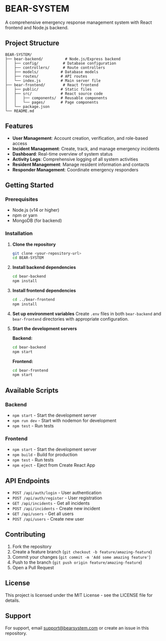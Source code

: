 # BEAR-SYSTEM

A comprehensive emergency response management system with React frontend and Node.js backend.

## Project Structure

```
BEAR-SYSTEM/
├── bear-backend/          # Node.js/Express backend
│   ├── config/           # Database configuration
│   ├── controllers/      # Route controllers
│   ├── models/          # Database models
│   ├── routes/          # API routes
│   └── index.js         # Main server file
├── bear-frontend/        # React frontend
│   ├── public/          # Static files
│   ├── src/             # React source code
│   │   ├── components/  # Reusable components
│   │   └── pages/       # Page components
│   └── package.json
└── README.md
```

## Features

- **User Management**: Account creation, verification, and role-based access
- **Incident Management**: Create, track, and manage emergency incidents
- **Dashboard**: Real-time overview of system status
- **Activity Logs**: Comprehensive logging of all system activities
- **Resident Management**: Manage resident information and contacts
- **Responder Management**: Coordinate emergency responders

## Getting Started

### Prerequisites

- Node.js (v14 or higher)
- npm or yarn
- MongoDB (for backend)

### Installation

1. **Clone the repository**
   ```bash
   git clone <your-repository-url>
   cd BEAR-SYSTEM
   ```

2. **Install backend dependencies**
   ```bash
   cd bear-backend
   npm install
   ```

3. **Install frontend dependencies**
   ```bash
   cd ../bear-frontend
   npm install
   ```

4. **Set up environment variables**
   Create `.env` files in both `bear-backend` and `bear-frontend` directories with appropriate configuration.

5. **Start the development servers**

   **Backend:**
   ```bash
   cd bear-backend
   npm start
   ```

   **Frontend:**
   ```bash
   cd bear-frontend
   npm start
   ```

## Available Scripts

### Backend
- `npm start` - Start the development server
- `npm run dev` - Start with nodemon for development
- `npm test` - Run tests

### Frontend
- `npm start` - Start the development server
- `npm build` - Build for production
- `npm test` - Run tests
- `npm eject` - Eject from Create React App

## API Endpoints

- `POST /api/auth/login` - User authentication
- `POST /api/auth/register` - User registration
- `GET /api/incidents` - Get all incidents
- `POST /api/incidents` - Create new incident
- `GET /api/users` - Get all users
- `POST /api/users` - Create new user

## Contributing

1. Fork the repository
2. Create a feature branch (`git checkout -b feature/amazing-feature`)
3. Commit your changes (`git commit -m 'Add some amazing feature'`)
4. Push to the branch (`git push origin feature/amazing-feature`)
5. Open a Pull Request

## License

This project is licensed under the MIT License - see the LICENSE file for details.

## Support

For support, email support@bearsystem.com or create an issue in this repository.
